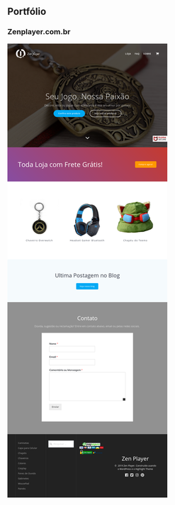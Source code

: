 ## Portfólio

### Zenplayer.com.br

![](https://github.com/TheoOliveira/TheoOliveira.github.io/blob/master/Screenshot_2019-05-09%20Front%20Page%20Zen%20Player(1).png) 
